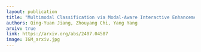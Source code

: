 ```yaml
---
layout: publication
title: "Multimodal Classification via Modal-Aware Interactive Enhancement"
authors: Qing-Yuan Jiang, Zhouyang Chi, Yang Yang
arxiv: true
link: https://arxiv.org/abs/2407.04587
image: IGM_arxiv.jpg
---
```

